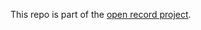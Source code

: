 This repo is part of the [open record project](https://real-bulb-b65.notion.site/caf31d08d7e2432194495bfdc5abe18c?v=a442b3fc7f5c4e898c096784a651d97a&pvs=4). 
